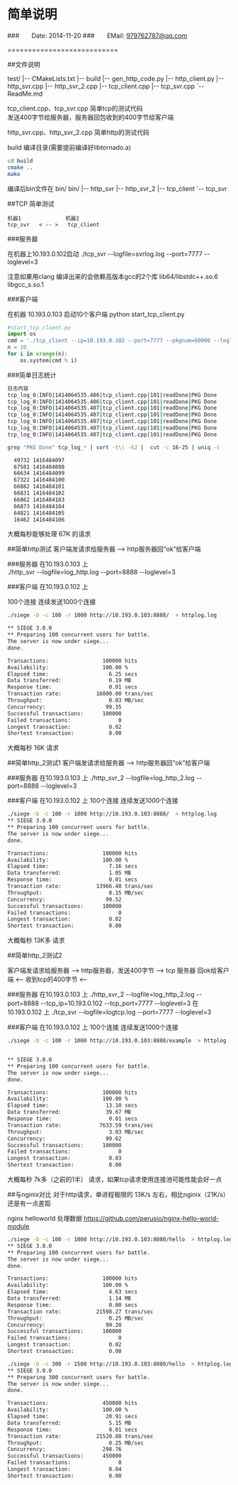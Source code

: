 简单说明
====================
###　　Date: 2014-11-20
###　　EMail: 979762787@qq.com

===========================



##文件说明

test/
|-- CMakeLists.txt
|-- build
|-- gen_http_code.py
|-- http_client.py
|-- http_svr.cpp
|-- http_svr_2.cpp
|-- tcp_client.cpp
|-- tcp_svr.cpp
`-- ReadMe.md

tcp_client.cpp、tcp_svr.cpp 简单tcp的测试代码  
发送400字节给服务器，服务器回包收到的400字节给客户端

http_svr.cpp、http_svr_2.cpp 简单http的测试代码  

build 编译目录(需要提前编译好libtornado.a)
```Bash
cd build
cmake ..
make
```
编译后bin文件在  bin/
bin/
|-- http_svr
|-- http_svr_2
|-- tcp_client
`-- tcp_svr

##TCP 简单测试

```Text
机器1              机器2
tcp_svr   < -- >   tcp_client
```

###服务器

在机器上10.193.0.102启动
./tcp_svr --logfile=svrlog.log  --port=7777  --loglevel=3

注意如果用clang 编译出来的会依赖高版本gcc的2个库 lib64/libstdc++.so.6  libgcc_s.so.1 

###客户端

在机器 10.193.0.103 启动10个客户端
python  start_tcp_client.py 

```Python
#start_tcp_client.py 
import os
cmd = './tcp_client --ip=10.193.0.102 --port=7777 --pkgnum=60000 --loglevel=3 --logfile=tcp_log_%s  &'
n = 10 
for i in xrange(n):
    os.system(cmd % i)
```


###简单日志统计
```Bash
日志内容
tcp_log_0:INFO|1414064535.406|tcp_client.cpp|101|readDone|PKG Done
tcp_log_0:INFO|1414064535.406|tcp_client.cpp|101|readDone|PKG Done
tcp_log_0:INFO|1414064535.407|tcp_client.cpp|101|readDone|PKG Done
tcp_log_0:INFO|1414064535.407|tcp_client.cpp|101|readDone|PKG Done
tcp_log_0:INFO|1414064535.407|tcp_client.cpp|101|readDone|PKG Done
tcp_log_0:INFO|1414064535.407|tcp_client.cpp|101|readDone|PKG Done
tcp_log_0:INFO|1414064535.407|tcp_client.cpp|101|readDone|PKG Done

grep "PKG Done" tcp_log_* | sort -t\| -k2 |  cut -c 16-25 | uniq -c

  49732 1416484097
  67581 1416484098
  66634 1416484099
  67322 1416484100
  66882 1416484101
  66831 1416484102
  66862 1416484103
  66873 1416484104
  64821 1416484105
  16462 1416484106 
```

大概每秒能够处理 67K 的请求



##简单http测试
客户端发请求给服务器 --> http服务器回“ok”给客户端

###服务器
在10.193.0.103 上  
./http_svr --logfile=log_http.log --port=8888  --loglevel=3

###客户端
在10.193.0.102 上

100个连接  连续发送1000个连接
```Bash
./siege -b -c 100 -r 1000 http://10.193.0.103:8888/  > httplog.log

** SIEGE 3.0.0
** Preparing 100 concurrent users for battle.
The server is now under siege...
done.

Transactions:                 100000 hits
Availability:                 100.00 %
Elapsed time:                   6.25 secs
Data transferred:               0.19 MB
Response time:                  0.01 secs
Transaction rate:           16000.00 trans/sec
Throughput:                     0.03 MB/sec
Concurrency:                   99.35
Successful transactions:      100000
Failed transactions:               0
Longest transaction:            0.02
Shortest transaction:           0.00
```

大概每秒 16K 请求



##简单http_2测试1
客户端发请求给服务器 --> http服务器回“ok”给客户端

###服务器
在10.193.0.103 上
./http_svr_2  --logfile=log_http_2.log --port=8888  --loglevel=3

###客户端
在10.193.0.102 上
100个连接  连续发送1000个连接
```Bash
./siege -b -c 100 -r 1000 http://10.193.0.103:8888/  > httplog.log
** SIEGE 3.0.0
** Preparing 100 concurrent users for battle.
The server is now under siege...
done.

Transactions:                 100000 hits
Availability:                 100.00 %
Elapsed time:                   7.16 secs
Data transferred:               1.05 MB
Response time:                  0.01 secs
Transaction rate:           13966.48 trans/sec
Throughput:                     0.15 MB/sec
Concurrency:                   99.52
Successful transactions:      100000
Failed transactions:               0
Longest transaction:            0.02
Shortest transaction:           0.00
```
大概每秒 13K多 请求

##简单http_2测试2

客户端发请求给服务器 --> http服务器，发送400字节 --> tcp 服务器 
       回ok给客户端 <--  收到tcp的400字节        <-- 


###服务器
在10.193.0.103 上
./http_svr_2  --logfile=log_http_2.log  --port=8888 --tcp_ip=10.193.0.102 --tcp_port=7777  --loglevel=3
在10.193.0.102 上
./tcp_svr  --logfile=logtcp.log  --port=7777  --loglevel=3

###客户端
在10.193.0.102 上
100个连接  连续发送1000个连接

```Bash
./siege -b -c 100 -r 1000 http://10.193.0.103:8888/example  > httplog


** SIEGE 3.0.0
** Preparing 100 concurrent users for battle.
The server is now under siege...
done.

Transactions:                 100000 hits
Availability:                 100.00 %
Elapsed time:                  13.10 secs
Data transferred:              39.67 MB
Response time:                  0.01 secs
Transaction rate:            7633.59 trans/sec
Throughput:                     3.03 MB/sec
Concurrency:                   99.62
Successful transactions:      100000
Failed transactions:               0
Longest transaction:            0.03
Shortest transaction:           0.00
```

大概每秒 7k多（之前的1半） 请求，如果tcp请求使用连接池可能性能会好一点



##与nginix对比
对于http请求，单进程极限的 13K/s 左右，相比nginix（21K/s）还是有一点差距

nginx helloworld 处理数据
https://github.com/perusio/nginx-hello-world-module
```Bash
./siege -b -c 100 -r 1000 http://10.193.0.103:8080/hello  > httplog.log
** SIEGE 3.0.0
** Preparing 100 concurrent users for battle.
The server is now under siege...
done.

Transactions:                 100000 hits
Availability:                 100.00 %
Elapsed time:                   4.63 secs
Data transferred:               1.14 MB
Response time:                  0.00 secs
Transaction rate:           21598.27 trans/sec
Throughput:                     0.25 MB/sec
Concurrency:                   99.20
Successful transactions:      100000
Failed transactions:               0
Longest transaction:            0.02
Shortest transaction:           0.00

./siege -b -c 300 -r 1500 http://10.193.0.103:8080/hello  > httplog.log
** SIEGE 3.0.0
** Preparing 300 concurrent users for battle.
The server is now under siege...
done.

Transactions:                 450000 hits
Availability:                 100.00 %
Elapsed time:                  20.91 secs
Data transferred:               5.15 MB
Response time:                  0.01 secs
Transaction rate:           21520.80 trans/sec
Throughput:                     0.25 MB/sec
Concurrency:                  298.76
Successful transactions:      450000
Failed transactions:               0
Longest transaction:            0.04
Shortest transaction:           0.00
```